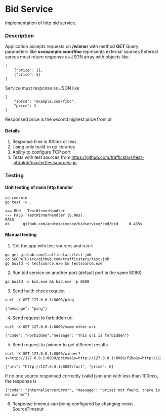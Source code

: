 # Bid Service
Implementation of http bid service.

### Description

Application accepts requests on **/winner** with method **GET**
Query parameters like **s=example.com/fibo** represents external sources
External sorces must return response as JSON array with objects like 
```
[
    {"price": 1},
    {"price": 5}
]
```

Service must response as JSON like 
```
{
    "sorce": "example.com/fibo",
    "price": 1
}
```
Responsed price is the second highest price from all.

#### Details

1. Response time is 100ms or less
2. Using only build-in go libraries
3. Ability to configure TCP port
4. Tests with test sources from <https://github.com/trafficstars/test-job/blob/master/testsources.go>

### Testing

#### Unit testing of main http handler
```
cd cmd/bid
go test -v .
```
```
=== RUN   TestWinnerHandler
--- PASS: TestWinnerHandler (0.08s)
PASS
ok      github.com/andreipimenov/bidservice/cmd/bid     0.465s
```
#### Manual testing
1. Get the app with test sources and run it
```
go get github.com/trafficstars/test-job
cd $GOPATH/src/github.com/trafficstars/test-job
go build -o testsource.exe && testsource.exe
```
2. Run bid service on another port (default port is the same 8080)
```
go build -o bid.exe && bid.exe -p 8000
```
3. Send helth check request
```
curl -X GET 127.0.0.1:8000/ping
```
```
{"message": "pong"}
```
4. Send request to forbidden uri
```
curl -X GET 127.0.0.1:8000/some-other-uri 
```
```
{"code": "Forbidden","message": "This uri is forbidden"}
```
5. Send request to /winner to get different results
```
curl -X GET 127.0.0.1:8000/winner?s=http://127.0.0.1:8080/primes&s=http://127.0.0.1:8080/fibo&s=http://127.0.0.1:8080/fact
```
```
{"uri": "http://127.0.0.1:8080/fact", "price": 6}
```
If no one source responsed correctly (valid json and with less than 100ms), the response is
```
{"code": "InternalServerError", "message": "prices not found, there is no winner"}
```
6. Response timeout can being configured by changing const SourceTimeout
